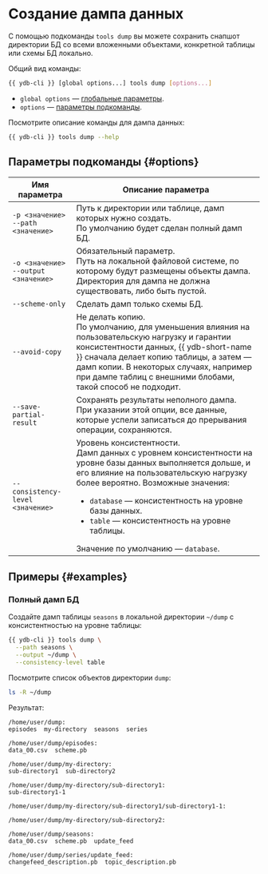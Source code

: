 # Создание дампа данных

С помощью подкоманды `tools dump` вы можете сохранить снапшот директории БД со всеми вложенными объектами, конкретной таблицы или схемы БД локально.

Общий вид команды:

```bash
{{ ydb-cli }} [global options...] tools dump [options...]
```

* `global options` — [глобальные параметры](../../../commands/global-options.md).
* `options` — [параметры подкоманды](#options).

Посмотрите описание команды для дампа данных:

```bash
{{ ydb-cli }} tools dump --help
```

## Параметры подкоманды {#options}

Имя параметра | Описание параметра
---|---
`-p <значение>`<br/>`--path <значение>` | Путь к директории или таблице, дамп которых нужно создать.<br/>По умолчанию будет сделан полный дамп БД.
`-o <значение>`<br/>`--output <значение>` | Обязательный параметр.<br/>Путь на локальной файловой системе, по которому будут размещены объекты дампа.<br/>Директория для дампа не должна существовать, либо быть пустой.
`--scheme-only` | Сделать дамп только схемы БД.
`--avoid-copy` | Не делать копию.<br/>По умолчанию, для уменьшения влияния на пользовательскую нагрузку и гарантии консистентности данных, {{ ydb-short-name }} сначала делает копию таблицы, а затем — дамп копии. В некоторых случаях, например при дампе таблиц с внешними блобами, такой способ не подходит.
`--save-partial-result` | Сохранять результаты неполного дампа.<br/>При указании этой опции, все данные, которые успели записаться до прерывания операции, сохраняются.
`--consistency-level <значение>` | Уровень консистентности.<br/>Дамп данных с уровнем консистентности на уровне базы данных выполняется дольше, и его влияние на пользовательскую нагрузку более вероятно. Возможные значения:<br/><ul><li>`database` — консистентность на уровне базы данных.</li><li>`table` — консистентность на уровне таблицы.</li></ul>Значение по умолчанию — `database`.

## Примеры {#examples}

### Полный дамп БД

Создайте дамп таблицы `seasons` в локальной директории `~/dump` с консистентностью на уровне таблицы:

```bash
{{ ydb-cli }} tools dump \
  --path seasons \
  --output ~/dump \
  --consistency-level table
```

Посмотрите список объектов директории `dump`:

```bash
ls -R ~/dump
```

Результат:

```text
/home/user/dump:
episodes  my-directory  seasons  series

/home/user/dump/episodes:
data_00.csv  scheme.pb

/home/user/dump/my-directory:
sub-directory1  sub-directory2

/home/user/dump/my-directory/sub-directory1:
sub-directory1-1

/home/user/dump/my-directory/sub-directory1/sub-directory1-1:

/home/user/dump/my-directory/sub-directory2:

/home/user/dump/seasons:
data_00.csv  scheme.pb  update_feed

/home/user/dump/series/update_feed:
changefeed_description.pb  topic_description.pb
```
